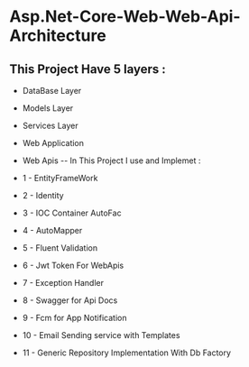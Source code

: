 # Asp.Net-Core-Web-Web-Api-Architecture

This Project Have 5 layers : 
--
- DataBase Layer
- Models Layer
- Services Layer
- Web Application
- Web Apis
--
In This Project I use and Implemet :

- 1 - EntityFrameWork
- 2 - Identity 
- 3 - IOC Container AutoFac
- 4 - AutoMapper 
- 5 - Fluent Validation
- 6 - Jwt Token For WebApis 
- 7 - Exception Handler 
- 8 - Swagger for Api Docs
- 9 - Fcm for App Notification
- 10 - Email Sending service with Templates
- 11 - Generic Repository Implementation With Db Factory 


 

